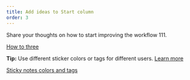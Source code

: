 ```yaml
---
title: Add ideas to Start column
order: 3
---
```


Share your thoughts on how to start improving the  workflow 111.

[How to three](howTo:Retro-three-step)

**Tip:** Use different sticker colors or tags for different users. [Learn more](https://help.realtimeboard.com/support/solutions/articles/11000036073-realtimeboard-plugin-for-confluence)

[Sticky notes colors and tags](howTo:sticky-note-colors-and-tags)


